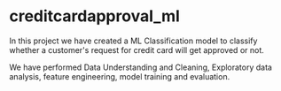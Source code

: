 # creditcardapproval_ml

In this project we have created a ML Classification model to classify whether a customer's request for credit card will get approved or not.

We have performed Data Understanding and Cleaning, Exploratory data analysis, feature engineering, model training and evaluation.
